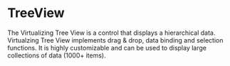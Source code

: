 # TreeView

The Virtualizing Tree View is a control that displays a hierarchical data. Virtualzing Tree View implements drag & drop, data binding and selection functions. It is highly customizable and can be used to display large collections of data (1000+ items).
